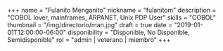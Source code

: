 +++
name = "Fulanito Menganito"
nickname = "fulanitom"
description = "COBOL lover, mainframes, ARPANET, Unix PDP User"
skills = "COBOL"
thumbnail = "/img/directorio/man.jpg"
draft = true
date = "2019-01-01T12:00:00-06:00"
disponibility = "Disponible, No Disponible, Semidisponible"
rol = "admin | veterano | miembro"
+++
